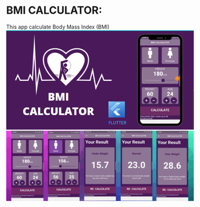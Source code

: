 <h1>BMI CALCULATOR:</h1>
This app calculate Body Mass Index (BMI)



<img src="BMI_CALCULATOR_SCREENSHOTS/pic 1.PNG" width="700" >
<img src="BMI_CALCULATOR_SCREENSHOTS/pic2.png" >


